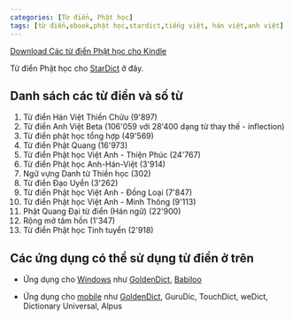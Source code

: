 ```yaml
---
categories: [Từ điển, Phật học]
tags: [từ điển,ebook,phật học,stardict,tiếng việt, hán việt,anh việt]
---
```

[Download Các từ điển Phật học cho Kindle](https://github.com/catusf/tudien/releases/tag/v2.1)

Từ điển Phật học cho [StarDict](https://en.wikipedia.org/wiki/StarDict) ở đây.

## Danh sách các từ điển và số từ

1. Từ điển Hán Việt Thiền Chửu (9'897)
2. Từ điển Anh Việt Beta (106'059 với 28'400 dạng từ thay thế - inflection)
3. Từ điển phật học tổng hợp (49'569)
4. Từ điển Phật Quang (16'973)
5. Từ điển Phật học Việt Anh - Thiện Phúc (24'767)
6. Từ điển Phật học Anh-Hán-Việt (3'914)
7. Ngữ vựng Danh từ Thiền học (302)
8. Từ điển Đạo Uyển (3'262)
9. Từ điển Phật học Việt Anh - Đồng Loại (7'847)
10. Từ điển Phật học Việt Anh - Minh Thông (9'113)
11. Phật Quang Đại từ điển (Hán ngữ) (22'900)
12. Rộng mở tâm hồn (1'347)
13. Từ điển Phật học Tinh tuyển (2'918)

## Các ứng dụng có thể sử dụng từ điển ở trên

- Ứng dụng cho [Windows](https://stardict.sourceforge.net/) như [GoldenDict](http://goldendict.org/), [Babiloo](http://code.google.com/p/babiloo/)

- Ứng dụng cho [mobile](https://en.wikipedia.org/wiki/StarDict#Supported_platforms) như [GoldenDict](http://goldendict.mobi/), GuruDic, TouchDict, weDict, Dictionary Universal, Alpus 


